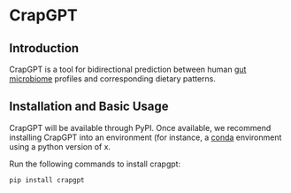 # CrapGPT

## Introduction

CrapGPT is a tool for bidirectional prediction between human [gut microbiome](https://en.wikipedia.org/wiki/Gut_microbiota) profiles and corresponding dietary patterns.

## Installation and Basic Usage

CrapGPT will be available through PyPI. Once available, we recommend installing CrapGPT into an environment (for instance, a [conda](https://docs.conda.io/en/latest/) environment using a python version of x.

Run the following commands to install crapgpt:

```
pip install crapgpt
```
